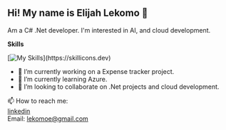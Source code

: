 ## Hi! My name is Elijah Lekomo 👋  
Am a C# .Net developer. I'm interested in AI, and cloud development.    

   
 __Skills__    
 
 [![My Skills](https://skillicons.dev/icons?i=cs,dotnet,cpp,js,html,css,react,angular,bootstrap,git,github,)](https://skillicons.dev)

- 🔭 I’m currently working on a Expense tracker project.
- 🌱 I’m currently learning Azure.
- 👯 I’m looking to collaborate on .Net projects and cloud development.

📫 How to reach me:   
[linkedin](https://www.linkedin.com/in/lekomo-elijah/)   
Email: lekomoe@gmail.com


